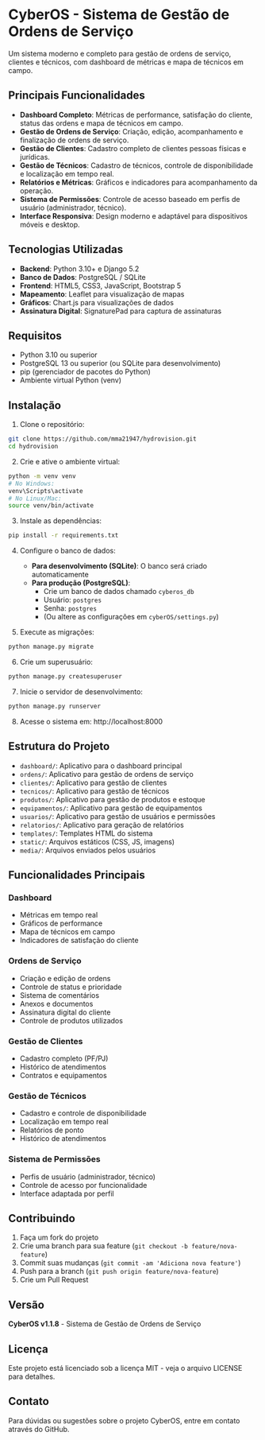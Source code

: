 # CyberOS - Sistema de Gestão de Ordens de Serviço

Um sistema moderno e completo para gestão de ordens de serviço, clientes e técnicos, com dashboard de métricas e mapa de técnicos em campo.

## Principais Funcionalidades

- **Dashboard Completo**: Métricas de performance, satisfação do cliente, status das ordens e mapa de técnicos em campo.
- **Gestão de Ordens de Serviço**: Criação, edição, acompanhamento e finalização de ordens de serviço.
- **Gestão de Clientes**: Cadastro completo de clientes pessoas físicas e jurídicas.
- **Gestão de Técnicos**: Cadastro de técnicos, controle de disponibilidade e localização em tempo real.
- **Relatórios e Métricas**: Gráficos e indicadores para acompanhamento da operação.
- **Sistema de Permissões**: Controle de acesso baseado em perfis de usuário (administrador, técnico).
- **Interface Responsiva**: Design moderno e adaptável para dispositivos móveis e desktop.

## Tecnologias Utilizadas

- **Backend**: Python 3.10+ e Django 5.2
- **Banco de Dados**: PostgreSQL / SQLite
- **Frontend**: HTML5, CSS3, JavaScript, Bootstrap 5
- **Mapeamento**: Leaflet para visualização de mapas
- **Gráficos**: Chart.js para visualizações de dados
- **Assinatura Digital**: SignaturePad para captura de assinaturas

## Requisitos

- Python 3.10 ou superior
- PostgreSQL 13 ou superior (ou SQLite para desenvolvimento)
- pip (gerenciador de pacotes do Python)
- Ambiente virtual Python (venv)

## Instalação

1. Clone o repositório:
```bash
git clone https://github.com/mma21947/hydrovision.git
cd hydrovision
```

2. Crie e ative o ambiente virtual:
```bash
python -m venv venv
# No Windows:
venv\Scripts\activate
# No Linux/Mac:
source venv/bin/activate
```

3. Instale as dependências:
```bash
pip install -r requirements.txt
```

4. Configure o banco de dados:
   - **Para desenvolvimento (SQLite)**: O banco será criado automaticamente
   - **Para produção (PostgreSQL)**:
     - Crie um banco de dados chamado `cyberos_db`
     - Usuário: `postgres`
     - Senha: `postgres`
     - (Ou altere as configurações em `cyberOS/settings.py`)

5. Execute as migrações:
```bash
python manage.py migrate
```

6. Crie um superusuário:
```bash
python manage.py createsuperuser
```

7. Inicie o servidor de desenvolvimento:
```bash
python manage.py runserver
```

8. Acesse o sistema em: http://localhost:8000

## Estrutura do Projeto

- `dashboard/`: Aplicativo para o dashboard principal
- `ordens/`: Aplicativo para gestão de ordens de serviço
- `clientes/`: Aplicativo para gestão de clientes
- `tecnicos/`: Aplicativo para gestão de técnicos
- `produtos/`: Aplicativo para gestão de produtos e estoque
- `equipamentos/`: Aplicativo para gestão de equipamentos
- `usuarios/`: Aplicativo para gestão de usuários e permissões
- `relatorios/`: Aplicativo para geração de relatórios
- `templates/`: Templates HTML do sistema
- `static/`: Arquivos estáticos (CSS, JS, imagens)
- `media/`: Arquivos enviados pelos usuários

## Funcionalidades Principais

### Dashboard
- Métricas em tempo real
- Gráficos de performance
- Mapa de técnicos em campo
- Indicadores de satisfação do cliente

### Ordens de Serviço
- Criação e edição de ordens
- Controle de status e prioridade
- Sistema de comentários
- Anexos e documentos
- Assinatura digital do cliente
- Controle de produtos utilizados

### Gestão de Clientes
- Cadastro completo (PF/PJ)
- Histórico de atendimentos
- Contratos e equipamentos

### Gestão de Técnicos
- Cadastro e controle de disponibilidade
- Localização em tempo real
- Relatórios de ponto
- Histórico de atendimentos

### Sistema de Permissões
- Perfis de usuário (administrador, técnico)
- Controle de acesso por funcionalidade
- Interface adaptada por perfil

## Contribuindo

1. Faça um fork do projeto
2. Crie uma branch para sua feature (`git checkout -b feature/nova-feature`)
3. Commit suas mudanças (`git commit -am 'Adiciona nova feature'`)
4. Push para a branch (`git push origin feature/nova-feature`)
5. Crie um Pull Request

## Versão

**CyberOS v1.1.8** - Sistema de Gestão de Ordens de Serviço

## Licença

Este projeto está licenciado sob a licença MIT - veja o arquivo LICENSE para detalhes.

## Contato

Para dúvidas ou sugestões sobre o projeto CyberOS, entre em contato através do GitHub. 